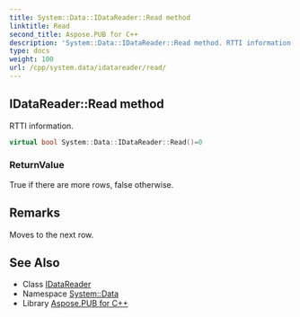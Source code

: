 ```yaml
---
title: System::Data::IDataReader::Read method
linktitle: Read
second_title: Aspose.PUB for C++
description: 'System::Data::IDataReader::Read method. RTTI information in C++.'
type: docs
weight: 100
url: /cpp/system.data/idatareader/read/
---
```

## IDataReader::Read method


RTTI information.

```cpp
virtual bool System::Data::IDataReader::Read()=0
```


### ReturnValue

True if there are more rows, false otherwise.
## Remarks


Moves to the next row. 
## See Also

* Class [IDataReader](../)
* Namespace [System::Data](../../)
* Library [Aspose.PUB for C++](../../../)
